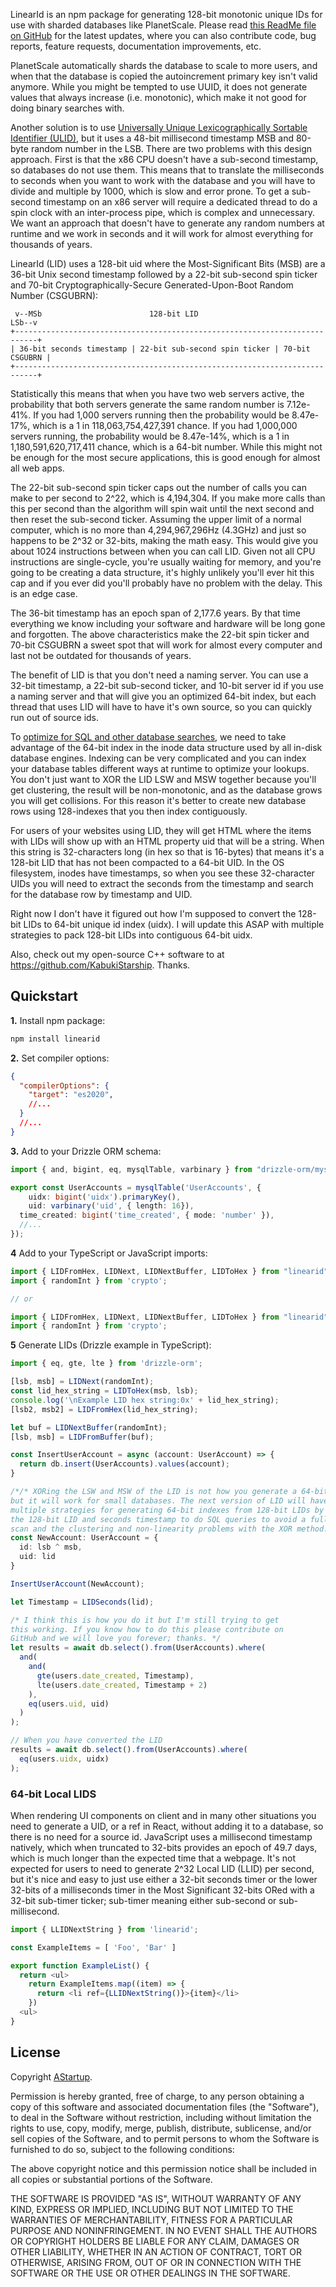 LinearId is an npm package for generating 128-bit monotonic unique IDs for use with sharded databases like PlanetScale. Please read [this ReadMe file on GitHub](https://github.com/AStarStartup/LinearId) for the latest updates, where you can also contribute code, bug reports, feature requests, documentation improvements, etc.

PlanetScale automatically shards the database to scale to more users, and when that the database is copied the autoincrement primary key isn't valid anymore. While you might be tempted to use UUID, it does not generate values that always increase (i.e. monotonic), which make it not good for doing binary searches with.

Another solution is to use [Universally Unique Lexicographically Sortable Identifier (ULID)](https://github.com/ulid/spec), but it uses a 48-bit millisecond timestamp MSB and 80-byte random number in the LSB. There are two problems with this design approach. First is that the x86 CPU doesn't have a sub-second timestamp, so databases do not use them. This means that to translate the milliseconds to seconds when you want to work with the database and you will have to divide and multiple by 1000, which is slow and error prone. To get a sub-second timestamp on an x86 server will require a dedicated thread to do a spin clock with an inter-process pipe, which is complex and unnecessary. We want an approach that doesn't have to generate any random numbers at runtime and we work in seconds and it will work for almost everything for thousands of years.

LinearId (LID) uses a 128-bit uid where the Most-Significant Bits (MSB) are a 36-bit Unix second timestamp followed by a 22-bit sub-second spin ticker and 70-bit Cryptographically-Secure Generated-Upon-Boot Random Number (CSGUBRN):

```AsciiArt
 v--MSb                        128-bit LID                           LSb--v
+---------------------------------------------------------------------------+
| 36-bit seconds timestamp | 22-bit sub-second spin ticker | 70-bit CSGUBRN |
+---------------------------------------------------------------------------+
```

Statistically this means that when you have two web servers active, the probability that both servers generate the same random number is 7.12e-41%. If you had 1,000 servers running then the probability would be 8.47e-17%, which is a 1 in 118,063,754,427,391 chance. If you had 1,000,000 servers running, the probability would be 8.47e-14%, which is a 1 in 1,180,591,620,717,411 chance, which is a 64-bit number. While this might not be enough for the most secure applications, this is good enough for almost all web apps.

The 22-bit sub-second spin ticker caps out the number of calls you can make to per second to 2^22, which is 4,194,304. If you make more calls than this per second than the algorithm will spin wait until the next second and then reset the sub-second ticker. Assuming the upper limit of a normal computer, which is no more than 4,294,967,296Hz (4.3GHz) and just so happens to be 2^32 or 32-bits, making the math easy. This would give you about 1024 instructions between when you can call LID. Given not all CPU instructions are single-cycle, you're usually waiting for memory, and you're going to be creating a data structure, it's highly unlikely you'll ever hit this cap and if you ever did you'll probably have no problem with the delay. This is an edge case.

The 36-bit timestamp has an epoch span of 2,177.6 years. By that time everything we know including your software and hardware will be long gone and forgotten. The above characteristics make the 22-bit spin ticker and 70-bit CSGUBRN a sweet spot that will work for almost every computer and last not be outdated for thousands of years.

The benefit of LID is that you don't need a naming server. You can use a 32-bit timestamp, a 22-bit sub-second ticker, and 10-bit server id if you use a naming server and that will give you an optimized 64-bit index, but each thread that uses LID will have to have it's own source, so you can quickly run out of source ids.

To [optimize for SQL and other database searches](https://learn.microsoft.com/en-us/sql/relational-databases/sql-server-index-design-guide), we need to take advantage of the 64-bit index in the inode data structure used by all in-disk database engines. Indexing can be very complicated and you can index your database tables different ways at runtime to optimize your lookups. You don't just want to XOR the LID LSW and MSW together because you'll get clustering, the result will be non-monotonic, and as the database grows you will get collisions. For this reason it's better to create new database rows using 128-indexes that you then index contiguously.

For users of your websites using LID, they will get HTML where the items with LIDs will show up with an HTML property uid that will be a string. When this string is 32-characters long (in hex so that is 16-bytes) that means it's a 128-bit LID that has not been compacted to a 64-bit UID. In the OS filesystem, inodes have timestamps, so when you see these 32-character UIDs you will need to extract the seconds from the timestamp and search for the database row by timestamp and UID.

Right now I don't have it figured out how I'm supposed to convert the 128-bit LIDs to 64-bit unique id index (uidx). I will update this ASAP with multiple strategies to pack 128-bit LIDs into contiguous 64-bit uidx.

Also, check out my open-source C++ software to at <https://github.com/KabukiStarship>. Thanks.

## Quickstart

**1.** Install npm package:

```BASH
npm install linearid
```

**2.** Set compiler options:

```JSON
{
  "compilerOptions": {
    "target": "es2020",
    //...
  }
  //...
}
```

**3.** Add to your Drizzle ORM schema:

```TypeScript
import { and, bigint, eq, mysqlTable, varbinary } from "drizzle-orm/mysql-core";

export const UserAccounts = mysqlTable('UserAccounts', {
	uidx: bigint('uidx').primaryKey(),
	uid: varbinary('uid', { length: 16}),
  time_created: bigint('time_created', { mode: 'number' }),
  //...
});
```

**4** Add to your TypeScript or JavaScript imports:

```TypeScript
import { LIDFromHex, LIDNext, LIDNextBuffer, LIDToHex } from "linearid";
import { randomInt } from 'crypto';

// or

import { LIDFromHex, LIDNext, LIDNextBuffer, LIDToHex } from "linearid";
import { randomInt } from 'crypto';
```

**5** Generate LIDs (Drizzle example in TypeScript):

```TypeScript
import { eq, gte, lte } from 'drizzle-orm';

[lsb, msb] = LIDNext(randomInt);
const lid_hex_string = LIDToHex(msb, lsb);
console.log('\nExample LID hex string:0x' + lid_hex_string);
[lsb2, msb2] = LIDFromHex(lid_hex_string);

let buf = LIDNextBuffer(randomInt);
[lsb, msb] = LIDFromBuffer(buf);

const InsertUserAccount = async (account: UserAccount) => {
  return db.insert(UserAccounts).values(account);
}

/*/* XORing the LSW and MSW of the LID is not how you generate a 64-bit index,
but it will work for small databases. The next version of LID will have 
multiple strategies for generating 64-bit indexes from 128-bit LIDs by using
the 128-bit LID and seconds timestamp to do SQL queries to avoid a full table
scan and the clustering and non-linearity problems with the XOR method. */
const NewAccount: UserAccount = {
  id: lsb ^ msb,
  uid: lid
}

InsertUserAccount(NewAccount);

let Timestamp = LIDSeconds(lid);

/* I think this is how you do it but I'm still trying to get
this working. If you know how to do this please contribute on
GitHub and we will love you forever; thanks. */
let results = await db.select().from(UserAccounts).where(
  and(
    and(
      gte(users.date_created, Timestamp),
      lte(users.date_created, Timestamp + 2)
    ),
    eq(users.uid, uid)
  )
);

// When you have converted the LID 
results = await db.select().from(UserAccounts).where(
  eq(users.uidx, uidx)
);
```

### 64-bit Local LIDS

When rendering UI components on client and in many other situations you need to generate a UID, or a ref in React, without adding it to a database, so there is no need for a source id. JavaScript uses a millisecond timestamp natively, which when truncated to 32-bits provides an epoch of 49.7 days, which is much longer than the expected time that a webpage. It's not expected for users to need to generate 2^32 Local LID (LLID) per second, but it's nice and easy to just use either a 32-bit seconds timer or the lower 32-bits of a milliseconds timer in the Most Significant 32-bits ORed with a 32-bit sub-timer ticker; sub-timer meaning either sub-second or sub-millisecond.

```TypeScript
import { LLIDNextString } from 'linearid';

const ExampleItems = [ 'Foo', 'Bar' ]

export function ExampleList() {
  return <ul>
    return ExampleItems.map((item) => {
      return <li ref={LLIDNextString()}>{item}</li>
    })
  <ul>
}
```

## License

Copyright [AStartup](https://astartup.net).

Permission is hereby granted, free of charge, to any person obtaining a copy of this software and associated documentation files (the "Software"), to deal in the Software without restriction, including without limitation the rights to use, copy, modify, merge, publish, distribute, sublicense, and/or sell copies of the Software, and to permit persons to whom the Software is furnished to do so, subject to the following conditions:

The above copyright notice and this permission notice shall be included in all copies or substantial portions of the Software.

THE SOFTWARE IS PROVIDED "AS IS", WITHOUT WARRANTY OF ANY KIND, EXPRESS OR IMPLIED, INCLUDING BUT NOT LIMITED TO THE WARRANTIES OF MERCHANTABILITY, FITNESS FOR A PARTICULAR PURPOSE AND NONINFRINGEMENT. IN NO EVENT SHALL THE AUTHORS OR COPYRIGHT HOLDERS BE LIABLE FOR ANY CLAIM, DAMAGES OR OTHER LIABILITY, WHETHER IN AN ACTION OF CONTRACT, TORT OR OTHERWISE, ARISING FROM, OUT OF OR IN CONNECTION WITH THE SOFTWARE OR THE USE OR OTHER DEALINGS IN THE SOFTWARE.
